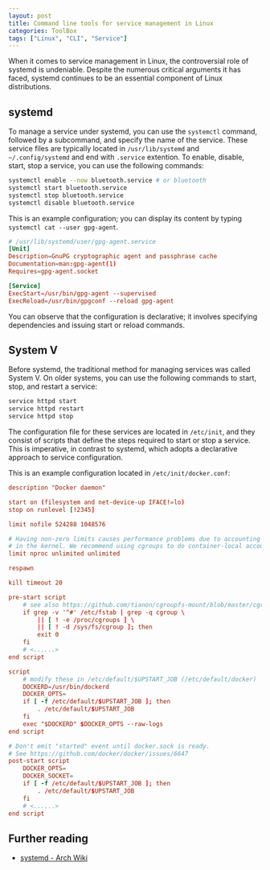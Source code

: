 ```yaml
---
layout: post
title: Command line tools for service management in Linux
categories: ToolBox
tags: ["Linux", "CLI", "Service"]
---
```


When it comes to service management in Linux, the controversial role of systemd is undeniable. Despite the numerous critical arguments it has faced, systemd continues to be an essential component of Linux distributions.

## systemd

To manage a service under systemd, you can use the `systemctl` command, followed by a subcommand, and specify the name of the service. These service files are typically located in `/usr/lib/systemd` and `~/.config/systemd` and end with `.service` extention. To enable, disable, start, stop a service, you can use the following commands:
```bash
systemctl enable --now bluetooth.service # or bluetooth
systemctl start bluetooth.service
systemctl stop bluetooth.service
systemctl disable bluetooth.service
```

This is an example configuration; you can display its content by typing `systemctl cat --user gpg-agent`.
```conf
# /usr/lib/systemd/user/gpg-agent.service
[Unit]
Description=GnuPG cryptographic agent and passphrase cache
Documentation=man:gpg-agent(1)
Requires=gpg-agent.socket

[Service]
ExecStart=/usr/bin/gpg-agent --supervised
ExecReload=/usr/bin/gpgconf --reload gpg-agent
```
You can observe that the configuration is declarative; it involves specifying dependencies and issuing start or reload commands.

## System V


Before systemd, the traditional method for managing services was called System V. On older systems, you can use the following commands to start, stop, and restart a service:
```bash
service httpd start
service httpd restart
service httpd stop
```
The configuration file for these services are located in `/etc/init`, and they consist of scripts that define the steps required to start or stop a service. This is imperative, in contrast to systemd, which adopts a declarative approach to service configuration.

This is an example configuration located in `/etc/init/docker.conf`:
```conf
description "Docker daemon"

start on (filesystem and net-device-up IFACE!=lo)
stop on runlevel [!2345]

limit nofile 524288 1048576

# Having non-zero limits causes performance problems due to accounting overhead
# in the kernel. We recommend using cgroups to do container-local accounting.
limit nproc unlimited unlimited

respawn

kill timeout 20

pre-start script
	# see also https://github.com/tianon/cgroupfs-mount/blob/master/cgroupfs-mount
	if grep -v '^#' /etc/fstab | grep -q cgroup \
		|| [ ! -e /proc/cgroups ] \
		|| [ ! -d /sys/fs/cgroup ]; then
		exit 0
	fi
	# <......>
end script

script
	# modify these in /etc/default/$UPSTART_JOB (/etc/default/docker)
	DOCKERD=/usr/bin/dockerd
	DOCKER_OPTS=
	if [ -f /etc/default/$UPSTART_JOB ]; then
		. /etc/default/$UPSTART_JOB
	fi
	exec "$DOCKERD" $DOCKER_OPTS --raw-logs
end script

# Don't emit "started" event until docker.sock is ready.
# See https://github.com/docker/docker/issues/6647
post-start script
	DOCKER_OPTS=
	DOCKER_SOCKET=
	if [ -f /etc/default/$UPSTART_JOB ]; then
		. /etc/default/$UPSTART_JOB
	fi
	# <......>
end script
```


## Further reading

- [systemd - Arch Wiki](https://wiki.archlinux.org/title/systemd)



